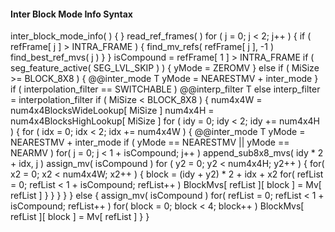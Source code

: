 #### Inter Block Mode Info Syntax

<div class="syntax">
inter_block_mode_info( ) {
}
    read_ref_frames( )
    for ( j = 0; j < 2; j++ ) {
        if ( refFrame[ j ] > INTRA_FRAME ) {
            find_mv_refs( refFrame[ j ], -1 )
            find_best_ref_mvs( j )
        }
    }
    isCompound = refFrame[ 1 ] > INTRA_FRAME
    if ( seg_feature_active( SEG_LVL_SKIP ) ) {
        yMode = ZEROMV
    } else if ( MiSize >= BLOCK_8X8 ) {
        @@inter_mode                                                    T
        yMode = NEARESTMV + inter_mode
    }
    if ( interpolation_filter == SWITCHABLE )
        @@interp_filter                                                 T
    else
        interp_filter = interpolation_filter
    if ( MiSize < BLOCK_8X8 ) {
        num4x4W = num4x4BlocksWideLookup[ MiSize ]
        num4x4H = num4x4BlocksHighLookup[ MiSize ]
        for ( idy = 0; idy < 2; idy += num4x4H ) {
            for ( idx = 0; idx < 2; idx += num4x4W ) {
                @@inter_mode                                            T
                yMode = NEARESTMV + inter_mode
                if ( yMode == NEARESTMV || yMode == NEARMV )
                    for( j = 0; j < 1 + isCompound; j++ )
                        append_sub8x8_mvs( idy * 2 + idx, j )
                assign_mv( isCompound )
                for ( y2 = 0; y2 < num4x4H; y2++ ) {
                    for( x2 = 0; x2 < num4x4W; x2++ ) {
                        block = (idy + y2) * 2 + idx + x2
                            for( refList = 0; refList < 1 + isCompound; refList++ )
                                BlockMvs[ refList ][ block ] = Mv[ refList ]
                    }
                }
            }
        }
    } else {
        assign_mv( isCompound )
        for( refList = 0; refList < 1 + isCompound; refList++ )
            for( block = 0; block < 4; block++ )
                BlockMvs[ refList ][ block ] = Mv[ refList ]
    }
}
</div>
